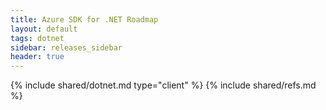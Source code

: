 ```yaml
---
title: Azure SDK for .NET Roadmap
layout: default
tags: dotnet
sidebar: releases_sidebar
header: true
---
```

{% include shared/dotnet.md type="client" %}
{% include shared/refs.md %}
